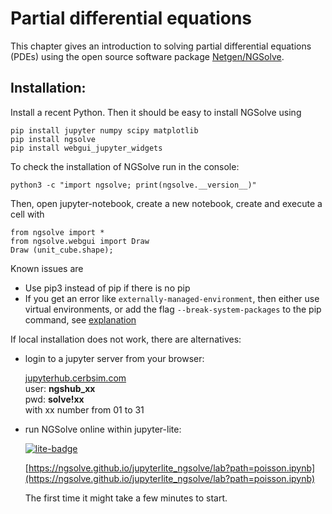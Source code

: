 # Partial differential equations

This chapter gives an introduction to solving partial differential equations (PDEs) using the open source software package [Netgen/NGSolve](https://www.ngsolve.org).

## Installation:

Install a recent Python. Then it should be easy to install NGSolve using

    pip install jupyter numpy scipy matplotlib
    pip install ngsolve
    pip install webgui_jupyter_widgets


To check the installation of NGSolve run in the console:

    python3 -c "import ngsolve; print(ngsolve.__version__)"

Then, open jupyter-notebook, create a new notebook, create and execute a cell with

    from ngsolve import *
    from ngsolve.webgui import Draw
    Draw (unit_cube.shape);


Known issues are
- Use pip3 instead of pip if there is no pip
- If you get an error like `externally-managed-environment`, then either use
virtual environments, or add the flag `--break-system-packages` to the pip command, see [explanation](https://veronneau.org/python-311-pip-and-breaking-system-packages.html)


If local installation does not work, there are alternatives:

- login to a jupyter server from your browser:

  [jupyterhub.cerbsim.com](https://jupyterhub.cerbsim.com) <br>
  user: **ngshub_xx** <br>
  pwd:  **solve!xx** <br>
  with xx number from 01 to 31

  

- run NGSolve online within jupyter-lite:

  [![lite-badge](https://jupyterlite.rtfd.io/en/latest/_static/badge.svg)](https://ngsolve.github.io/jupyterlite_ngsolve/lab?path=poisson.ipynb)


  [https://ngsolve.github.io/jupyterlite_ngsolve/lab?path=poisson.ipynb](https://ngsolve.github.io/jupyterlite_ngsolve/lab?path=poisson.ipynb)

  The first time it might take a few minutes to start.
  


